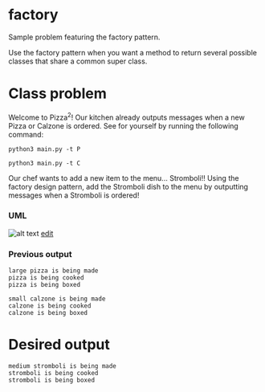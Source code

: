 # factory
Sample problem featuring the factory pattern.

Use the factory pattern when you want a method to return several possible classes that share a common super class.

# Class problem
Welcome to Pizza<sup>2</sup>! Our kitchen already outputs messages when a new Pizza or Calzone is ordered. See for yourself by running the following command:

```
python3 main.py -t P
```

```
python3 main.py -t C
```

Our chef wants to add a new item to the menu... Stromboli!! Using the factory design pattern, add the Stromboli dish to the menu by outputting messages when a Stromboli is ordered!

### UML

![alt text](http://yuml.me/b723c80f.png)
[edit](http://yuml.me/edit/b723c80f)

### Previous output

```
large pizza is being made
pizza is being cooked
pizza is being boxed

small calzone is being made
calzone is being cooked
calzone is being boxed
```

# Desired output

```
medium stromboli is being made
stromboli is being cooked
stromboli is being boxed
```
